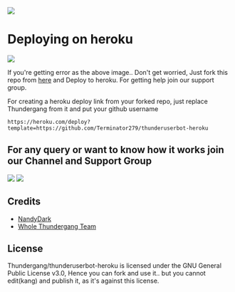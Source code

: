 <p align="left"><a href="https://github.com/Thunderbot/thunderuserbot"><img src="https://github-readme-stats.vercel.app/api/pin?username=Thundergang&show_icons=true&theme=dark&hide_border=true&repo=thunderuserbot-heroku"></a></p><p align="centre">

# Deploying on heroku

<img src="https://telegra.ph/file/f9f72d6a0ed19fac35323.jpg">

If you're getting error as the above image.. Don't get worried, Just fork this repo from [here](https://github.com/Thundergang/thunderuserbot-heroku/fork) and Deploy to heroku. For getting help join our support group.

For creating a heroku deploy link from your forked repo, just replace Thundergang from it and put your github username
```
https://heroku.com/deploy?template=https://github.com/Terminator279/thunderuserbot-heroku
```


## For any query or want to know how it works join our Channel and Support Group 

<a href="https://t.me/thunderuserbot"><img src="https://img.shields.io/badge/Join-Telegram%20Channel-red.svg?logo=Telegram"></a>
<a href="https://t.me/thunderuserbotchat"><img src="https://img.shields.io/badge/Join-Telegram%20Group-blue.svg?logo=telegram"></a>

## Credits
  - [NandyDark](https://github.com/nandydark)
  - [Whole Thundergang Team](https://github.com/Thundergang)

## License
  Thundergang/thunderuserbot-heroku is licensed under the GNU General Public License v3.0, Hence you can fork and use it.. but you cannot edit(kang) and publish it, as it's against this license.
